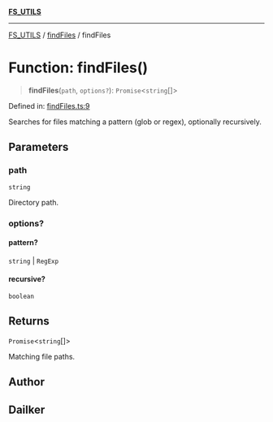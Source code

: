 [**FS_UTILS**](../../README.md)

***

[FS_UTILS](../../README.md) / [findFiles](../README.md) / findFiles

# Function: findFiles()

> **findFiles**(`path`, `options?`): `Promise`\<`string`[]\>

Defined in: [findFiles.ts:9](https://github.com/dailker/everyutil-js/blob/b3e269da55b7d96c15eb37e98c5c4f6b94f05f6f/src/fs/findFiles.ts#L9)

Searches for files matching a pattern (glob or regex), optionally recursively.

## Parameters

### path

`string`

Directory path.

### options?

#### pattern?

`string` \| `RegExp`

#### recursive?

`boolean`

## Returns

`Promise`\<`string`[]\>

Matching file paths.

## Author

## Dailker
